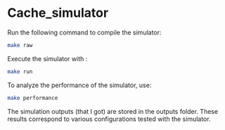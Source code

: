 # Cache_simulator
Run the following command to compile the simulator:
```bash
make raw
```
Execute the simulator with :
```bash
make run
```
To analyze the performance of the simulator, use:
```bash
make performance
```
The simulation outputs (that I got) are stored in the outputs folder. These results correspond to various configurations tested with the simulator.
